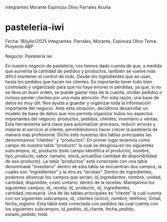 integrantes 
Morante
Espinoza Olivo 
Parrales
Acuña 
# pasteleria-iwi
Fecha: 18/julio/2025
Integrantes: Parrales, Morante, Espinoza Olivo 
Tema: Proyecto ABP

Negocio:                                             Pastelería iwi

En nuestro negocio de pastelería, nos hemos dado cuenta de que, a medida que aumenta la cantidad de pedidos y productos, también se vuelve más difícil mantener el control de todo. Desde los ingredientes que se usan, hasta los pedidos que hacen los clientes. Es importante tener todo bien controlado y organizado para que no haya errores ni pérdidas, ya que, si no se lleva un buen orden, se puede gastar más de la cuenta, olvidar pedidos o incluso perder clientes por una mala atención. 
Por esta razón, una base de datos es muy útil. Nos ayuda a guardar y organizar toda la información importante del negocio.
Ante esta situación, decidimos desarrollar un modelo de base de datos que nos permita organizar todos los aspectos importantes del negocio: productos, pedidos, clientes, inventario y ventas. Esta herramienta será clave para automatizar procesos, reducir errores y mejorar el servicio al cliente, permitiéndonos hacer crecer la pastelería de manera más profesional.
Dicho esto nuestras dos tablas principales las denominamos “clientes” y “productos”. 
En primer lugar tenemos como campo de nuestra tabla “producto” la cual se desglosa en los siguientes subcampos; id_ producto (este campo identifica el producto), nombre, tipo_producto, sabor, tamaño, stock_actual(loa cantidad de disponibilidad de ese producto).
La tabla “productos” está conectado con una tabla denominada “inventario” dentro de esta tabla se encuentran dos campos, la cuales son “ingredientes” y la otra es “recetas”. Dentro de ingredientes, podemos observar los campos que serían;  id_ingredientes, nombre, unidad, cantidad, disponible,  costo unitario. dentro de la recetas. Manejamos los siguientes campos; id_ receta, id_ producto, id_ ingredientes, cantidad_necesaria.
Una de las tablas  principales es “cliente” la cuál cuenta con los siguientes subcampos; id_ clientes (único), nombre, teléfono, Gmail, fecha_registro. Esta tabla está conectada con pedidos las cual cuenta con los siguientes subcampos; id_pedido, id_cliente, fecha_pedido, estado_pedido,  total.
